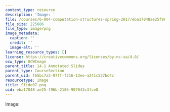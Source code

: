 ```yaml
---
content_type: resource
description: 'Image: '
file: /courses/6-004-computation-structures-spring-2017/eba17048ae25f96b2186907043c3fce8_Slide07.png
file_size: 225686
file_type: image/png
image_metadata:
  caption: ''
  credit: ''
  image-alt: ''
learning_resource_types: []
license: https://creativecommons.org/licenses/by-nc-sa/4.0/
ocw_type: OCWImage
parent_title: 14.1 Annotated Slides
parent_type: CourseSection
parent_uid: f65bc7a3-97ff-f216-13ee-a241c537bd4c
resourcetype: Image
title: Slide07.png
uid: eba17048-ae25-f96b-2186-907043c3fce8
---
```

Image: 